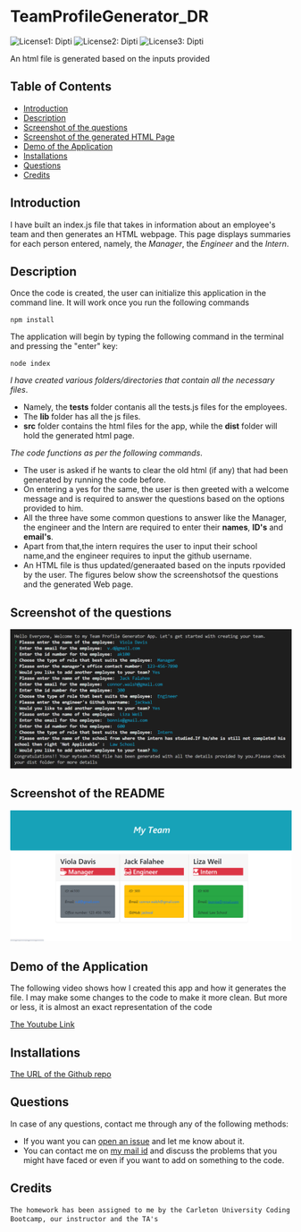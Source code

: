 # TeamProfileGenerator_DR
![License1: Dipti](https://img.shields.io/badge/Licence-GNU-yellow.svg)
![License2: Dipti](https://img.shields.io/badge/Repo-15-orange)
![License3: Dipti](https://img.shields.io/badge/Coder-Dipti'sCode-brightgreen)

An html file is generated based on the inputs provided

## Table of Contents
* [Introduction](#introduction)
* [Description](#description)
* [Screenshot of the questions](#scr)
* [Screenshot of the generated HTML Page](#scread)
* [Demo of the Application](#web)
* [Installations](#installations)
* [Questions](#ques)
* [Credits](#credits)

 ## Introduction 
I have built an index.js file that takes in information about an employee's team and then generates an HTML webpage. This page displays summaries for each person entered, namely, the _Manager_, the _Engineer_ and the _Intern_. 

## Description
Once the code is created, the user can initialize this application in the command line. It will work once you run the following commands

```
npm install
```
The application will begin by typing the following command in the terminal and pressing the "enter" key:
```
node index
```

  *I have created various folders/directories that contain all the necessary files*.
  *  Namely, the __tests__ folder contanis all the tests.js files for the employees.
  *  The __lib__ folder has all the js files.
  *  __src__ folder contains the html files for the app, while the __dist__ folder will hold the generated html page.
  
  *The code functions as per the following commands*.
  *  The user is asked if he wants to clear the old html (if any) that had been generated by running the code before.
  *   On entering a yes for the same, the user is then greeted  with a welcome message and is required to answer the questions based on the options provided to him.
  *    All the three have some common questions to answer like the Manager, the engineer and the Intern are required to enter  their __names__, __ID's__ and __email's__.
  *    Apart from that,the intern requires the user to input their school name,and the engineer requires to input the github username.
  *    An HTML file is thus updated/generaated based on the inputs rpovided by the user. The figures below show the screenshotsof the questions and the generated Web page.

 
 ## Screenshot of the questions
 ![image](images/Q&A.png)
 
 ## Screenshot of the README
 ![image1](images/genhtml.png)

 ## Demo of the Application
 The following video shows how I created this app and how it generates the file. I may make some changes to the code to make it more clean. But more or less, it is almost an exact representation of the code

 [The Youtube Link](https://youtu.be/jh46YktNwGE)
 
 
 ## Installations
   [The URL of the Github repo](https://github.com/Dipti2021/TeamProfileGenerator_DR)
   

 ## Questions
In case of any questions, contact me through any of the following methods:
 * If you want you can [open an issue](https://github.com/Dipti2021/TeamProfileGenerator_DR/issues) and let me know about it.
 * You can contact me on [my  mail id](mailto:dipti.raina@gmail.com) and discuss the problems that you might have faced or even if you want to add on something to the code.


    
 ## Credits
    The homework has been assigned to me by the Carleton University Coding Bootcamp, our instructor and the TA's

